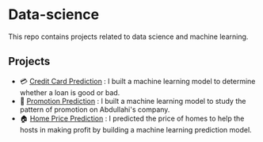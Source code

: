# Data-science
This repo contains projects related to data science and machine learning.

## Projects
* 💳 [Credit Card Prediction](https://github.com/AdesinaA/data-science/tree/main/Credit%20Card%20Default%20Loan%20Prediction) : I built a machine learning model to determine whether a loan is good or bad.
* 🥇 [Promotion Prediction](https://github.com/AdesinaA/data-science/tree/main/Promotion%20Prediction) : I built a machine learning model to study the pattern of promotion on Abdullahi's company.
* 🏠 [Home Price Prediction](https://github.com/AdesinaA/data-science-machine-learning/tree/main/home%20price%20prediction) : I predicted the price of homes to help the hosts in making profit by building a machine learning prediction model.




